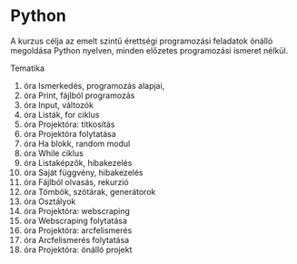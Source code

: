 # Python
A kurzus célja az emelt szintű érettségi programozási feladatok önálló megoldása Python nyelven, minden előzetes programozási ismeret nélkül.

Tematika
1. óra	Ismerkedés, programozás alapjai, 
2. óra	Print, fájlból programozás
3. óra	Input, változók
4. óra	Listák, for ciklus
5. óra	Projektóra: titkosítás
6. óra	Projektóra folytatása
7. óra	Ha blokk, random modul
8. óra	While ciklus
9. óra	Listaképzők, hibakezelés
10. óra	Saját függvény, hibakezelés
11. óra	Fájlból olvasás, rekurzió
12. óra	Tömbök, szótárak, generátorok
13. óra	Osztályok
14. óra	Projektóra: webscraping
15. óra	Webscraping folytatása
16. óra	Projektóra: arcfelismerés
17. óra	Arcfelismerés folytatása
18. óra	Projektóra: önálló projekt
